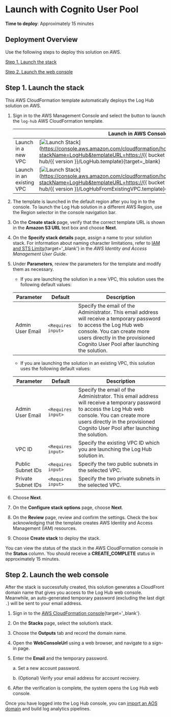 # Launch with Cognito User Pool

**Time to deploy**: Approximately 15 minutes
## Deployment Overview

Use the following steps to deploy this solution on AWS.

[Step 1. Launch the stack](#step-1-launch-the-stack)

[Step 2. Launch the web console](#step-2-launch-the-web-console)

## Step 1. Launch the stack

This AWS CloudFormation template automatically deploys the Log Hub solution on AWS.

1. Sign in to the AWS Management Console and select the button to launch the `log-hub` AWS CloudFormation template.

    |                           | Launch in AWS Console                                        |
    | ------------------------- | ------------------------------------------------------------ |
    | Launch in a new VPC       | [![Launch Stack](../../images/launch-stack.png)](https://console.aws.amazon.com/cloudformation/home#/stacks/create/template?stackName=LogHub&templateURL=https://{{ bucket }}.s3.amazonaws.com/log-hub/{{ version }}/LogHub.template){target=_blank} |
    | Launch in an existing VPC | [![Launch Stack](../../images/launch-stack.png)](https://console.aws.amazon.com/cloudformation/home#/stacks/create/template?stackName=LogHub&templateURL=https://{{ bucket }}.s3.amazonaws.com/log-hub/{{ version }}/LogHubFromExistingVPC.template){target=_blank} |


2. The template is launched in the default region after you log in to the console. To launch the Log Hub solution in a different AWS Region, use the Region selector in the console navigation bar.

3. On the **Create stack** page, verify that the correct template URL is shown in the **Amazon S3 URL** text box and choose **Next**.

4. On the **Specify stack details** page, assign a name to your solution stack. For information about naming character limitations, refer to [IAM and STS Limits](https://docs.aws.amazon.com/IAM/latest/UserGuide/reference_iam-limits.html){target='_blank'} in the *AWS Identity and Access Management User Guide*.

5. Under **Parameters**, review the parameters for the template and modify them as necessary.

     - If you are launching the solution in a new VPC, this solution uses the following default values:
   
    | Parameter  | Default          | Description                                                  |
    | ---------- | ---------------- | ------------------------------------------------------------ |
    | Admin User Email | `<Requires input>` | Specify the email of the Administrator. This email address will receive a temporary password to access the Log Hub web console. You can create more users directly in the provisioned Cognito User Pool after launching the solution. |

     - If you are launching the solution in an existing VPC, this solution uses the following default values:

    | Parameter  | Default          | Description                                                  |
    | ---------- | ---------------- | ------------------------------------------------------------ |
    | Admin User Email | `<Requires input>` | Specify the email of the Administrator. This email address will receive a temporary password to access the Log Hub web console. You can create more users directly in the provisioned Cognito User Pool after launching the solution. |
    | VPC ID | `<Requires input>` | Specify the existing VPC ID which you are launching the Log Hub solution in. |
    | Public Subnet IDs | `<Requires input>` | Specify the two public subnets in the selected VPC. |
    | Private Subnet IDs | `<Requires input>` | Specify the two private subnets in the selected VPC. |

6. Choose **Next**.

7. On the **Configure stack options** page, choose **Next**.

8. On the **Review** page, review and confirm the settings. Check the box acknowledging that the template creates AWS Identity and Access Management (IAM) resources.

9. Choose **Create stack** to deploy the stack.

You can view the status of the stack in the AWS CloudFormation console in the **Status** column. You should receive a **CREATE_COMPLETE** status in approximately 15 minutes.

## Step 2. Launch the web console

After the stack is successfully created, this solution generates a CloudFront domain name that gives you access to the Log Hub web console. 
Meanwhile, an auto-generated temporary password (excluding the last digit `.`) will be sent to your email address.

1. Sign in to the [AWS CloudFormation console](https://console.aws.amazon.com/cloudformation/){target='_blank'}.

2. On the **Stacks** page, select the solution’s stack.

3. Choose the **Outputs** tab and record the domain name.

4. Open the **WebConsoleUrl** using a web browser, and navigate to a sign-in page.

5. Enter the **Email** and the temporary password.

    a. Set a new account password.

    b. (Optional) Verify your email address for account recovery.

6. After the verification is complete, the system opens the Log Hub web console.

Once you have logged into the Log Hub console, you can [import an AOS domain](../domains/import.md#import-an-aos-domain) and build log analytics pipelines.

